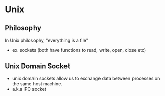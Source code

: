 
# Unix 

## Philosophy
In Unix philosophy, "everything is a file"
- ex. sockets (both have functions to read, write, open, close etc)

## Unix Domain Socket
- unix domain sockets allow us to exchange data between processes on the same host machine.
- a.k.a IPC socket
